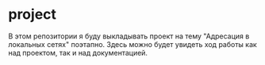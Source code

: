 # project
В этом репозитории я буду выкладывать проект на тему "Адресация в локальных сетях" поэтапно. Здесь можно будет увидеть ход работы как над проектом, так и над документацией.
